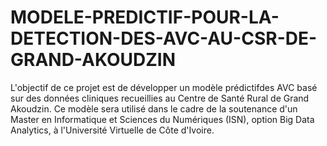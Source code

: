 # MODELE-PREDICTIF-POUR-LA-DETECTION-DES-AVC-AU-CSR-DE-GRAND-AKOUDZIN
L'objectif de ce projet est de développer un modèle prédictifdes AVC basé sur des données cliniques recueillies au Centre de Santé Rural de Grand Akoudzin. Ce modèle sera utilisé dans le cadre de la soutenance d'un Master en Informatique et Sciences du Numériques (ISN), option Big Data Analytics, à l'Université Virtuelle de Côte d'Ivoire.
